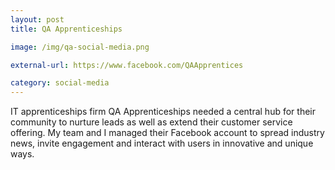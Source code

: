 ```yaml
---
layout: post
title: QA Apprenticeships

image: /img/qa-social-media.png

external-url: https://www.facebook.com/QAApprentices

category: social-media
---
```


IT apprenticeships firm QA Apprenticeships needed a central hub for their community to nurture leads as well as extend their customer service offering. My team and I managed their Facebook account to spread industry news, invite engagement and interact with users in innovative and unique ways.